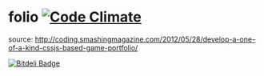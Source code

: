 folio [![Code Climate](https://codeclimate.com/github/kumabotz/pop.png)](https://codeclimate.com/github/kumabotz/folio)
=====
source: http://coding.smashingmagazine.com/2012/05/28/develop-a-one-of-a-kind-cssjs-based-game-portfolio/

[![Bitdeli Badge](https://d2weczhvl823v0.cloudfront.net/kumabotz/folio/trend.png)](https://bitdeli.com/free "Bitdeli Badge")
